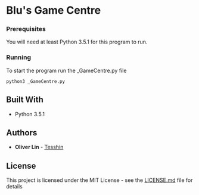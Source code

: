 # Blu's Game Centre

### Prerequisites

You will need at least Python 3.5.1 for this program to run.

### Running

To start the program run the _GameCentre.py file

```
python3 _GameCentre.py
```

## Built With

* Python 3.5.1

## Authors

* **Oliver Lin** - [Tesshin](https://github.com/Tesshin)

## License

This project is licensed under the MIT License - see the [LICENSE.md](LICENSE) file for details
